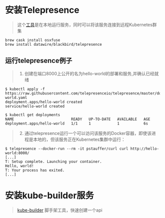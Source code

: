 # 安装Telepresence

> 这个[工具](https://www.telepresence.io/reference/install)是在本地运行服务，同时可以将该服务连接到远程Kubernetes群集

```shell
brew cask install osxfuse
brew install datawire/blackbird/telepresence
```

## 运行telepresence例子

>1. 创建在端口8000上公开的名为hello-world的部署和服务,并确认已经就绪

```shell
$ kubectl apply -f https://raw.githubusercontent.com/telepresenceio/telepresence/master/docs/tutorials/hello-world.yaml
deployment.apps/hello-world created
service/hello-world created

$ kubectl get deployments
NAME                          READY   UP-TO-DATE   AVAILABLE   AGE
deployment.apps/hello-world   1/1     1            1           6s
```

> 2. 通过telepresence运行一个可以访问该服务的Docker容器，即使该进程是本地的，但该服务正在Kubernetes集群中运行：

```shell
$ telepresence --docker-run --rm -it pstauffer/curl curl http://hello-world:8000/
[...]
T: Setup complete. Launching your container.
Hello, world!
T: Your process has exited.
[...]
```



# 安装kube-builder服务

>[kube-builder](https://book.kubebuilder.io/quick-start.html) 脚手架工具，快速创建一个api







